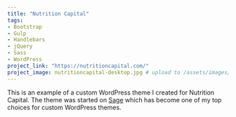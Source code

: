 ```yaml
---
title: "Nutrition Capital"
tags:
- Bootstrap
- Gulp
- Handlebars
- jQuery
- Sass
- WordPress
project_link: "https://nutritioncapital.com/"
project_image: nutritioncapital-desktop.jpg # upload to /assets/images/projects/
---
```


This is an example of a custom WordPress theme I created for Nutrition Capital. The theme was started on [Sage](https://roots.io/sage/) which has become one of my top choices for custom WordPress themes.

